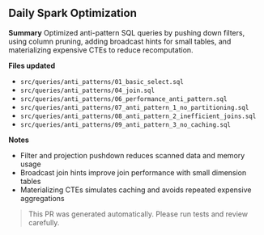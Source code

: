## Daily Spark Optimization

**Summary**
Optimized anti-pattern SQL queries by pushing down filters, using column pruning, adding broadcast hints for small tables, and materializing expensive CTEs to reduce recomputation.

**Files updated**
- `src/queries/anti_patterns/01_basic_select.sql`
- `src/queries/anti_patterns/04_join.sql`
- `src/queries/anti_patterns/06_performance_anti_pattern.sql`
- `src/queries/anti_patterns/07_anti_pattern_1_no_partitioning.sql`
- `src/queries/anti_patterns/08_anti_pattern_2_inefficient_joins.sql`
- `src/queries/anti_patterns/09_anti_pattern_3_no_caching.sql`


**Notes**
- Filter and projection pushdown reduces scanned data and memory usage
- Broadcast join hints improve join performance with small dimension tables
- Materializing CTEs simulates caching and avoids repeated expensive aggregations

> This PR was generated automatically. Please run tests and review carefully.
